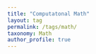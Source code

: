 ```yaml
---
title: "Computatonal Math"
layout: tag
permalink: /tags/math/
taxonomy: Math
author_profile: true
---
```

